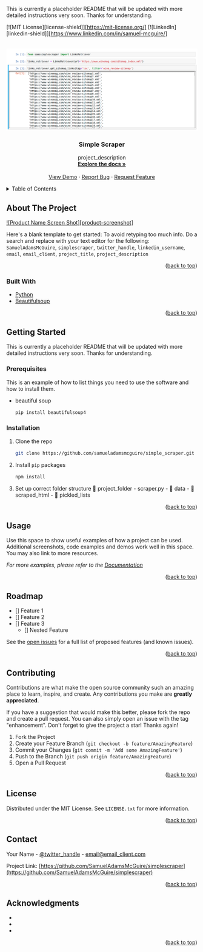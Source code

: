 This is currently a placeholder README that will be updated with more detailed instructions very soon. Thanks for understanding.


<div id="top"></div>

<!-- PROJECT SHIELDS -->
<!--
*** I'm using markdown "reference style" links for readability.
*** Reference links are enclosed in brackets [ ] instead of parentheses ( ).
*** See the bottom of this document for the declaration of the reference variables
*** for contributors-url, forks-url, etc. This is an optional, concise syntax you may use.
*** https://www.markdownguide.org/basic-syntax/#reference-style-links
-->
[![MIT License][license-shield]][https://mit-license.org/]
[![LinkedIn][linkedin-shield]][https://www.linkedin.com/in/samuel-mcguire/]



<!-- PROJECT LOGO -->
<br />
<div align="center">
  <a href="https://github.com/SamuelAdamsMcGuire/simplescraper">
    <img src="images/scraper.png" alt="Logo">
  </a>

<h3 align="center">Simple Scraper</h3>

  <p align="center">
    project_description
    <br />
    <a href="https://github.com/SamuelAdamsMcGuire/simplescraper"><strong>Explore the docs »</strong></a>
    <br />
    <br />
    <a href="https://github.com/SamuelAdamsMcGuire/simplescraper">View Demo</a>
    ·
    <a href="https://github.com/SamuelAdamsMcGuire/simplescraper/issues">Report Bug</a>
    ·
    <a href="https://github.com/SamuelAdamsMcGuire/simplescraper/issues">Request Feature</a>
  </p>
</div>



<!-- TABLE OF CONTENTS -->
<details>
  <summary>Table of Contents</summary>
  <ol>
    <li>
      <a href="#about-the-project">About The Project</a>
      <ul>
        <li><a href="#built-with">Built With</a></li>
      </ul>
    </li>
    <li>
      <a href="#getting-started">Getting Started</a>
      <ul>
        <li><a href="#prerequisites">Prerequisites</a></li>
        <li><a href="#installation">Installation</a></li>
      </ul>
    </li>
    <li><a href="#usage">Usage</a></li>
    <li><a href="#roadmap">Roadmap</a></li>
    <li><a href="#contributing">Contributing</a></li>
    <li><a href="#license">License</a></li>
    <li><a href="#contact">Contact</a></li>
    <li><a href="#acknowledgments">Acknowledgments</a></li>
  </ol>
</details>



<!-- ABOUT THE PROJECT -->
## About The Project

[![Product Name Screen Shot][product-screenshot]](https://example.com)

Here's a blank template to get started: To avoid retyping too much info. Do a search and replace with your text editor for the following: `SamuelAdamsMcGuire`, `simplescraper`, `twitter_handle`, `linkedin_username`, `email`, `email_client`, `project_title`, `project_description`

<p align="right">(<a href="#top">back to top</a>)</p>



### Built With

* [Python](https://www.python.org/)
* [Beautifulsoup](https://www.crummy.com/software/BeautifulSoup/bs4/doc/)

<p align="right">(<a href="#top">back to top</a>)</p>



<!-- GETTING STARTED -->
## Getting Started

This is currently a placeholder README that will be updated with more detailed instructions very soon. Thanks for understanding.

### Prerequisites

This is an example of how to list things you need to use the software and how to install them.
* beautiful soup
  ```sh
  pip install beautifulsoup4
  ```

### Installation

1. Clone the repo
   ```sh
   git clone https://github.com/samueladamsmcguire/simple_scraper.git

2. Install `pip` packages
   ```sh
   npm install
   ```
3. Set up correct folder structure
   :file_folder: project_folder
        - scraper.py
        - :file_folder: data 
                - :file_folder: scraped_html
                - :file_folder: pickled_lists
                
<p align="right">(<a href="#top">back to top</a>)</p>



<!-- USAGE EXAMPLES -->
## Usage

Use this space to show useful examples of how a project can be used. Additional screenshots, code examples and demos work well in this space. You may also link to more resources.

_For more examples, please refer to the [Documentation](https://example.com)_

<p align="right">(<a href="#top">back to top</a>)</p>



<!-- ROADMAP -->
## Roadmap

- [] Feature 1
- [] Feature 2
- [] Feature 3
    - [] Nested Feature

See the [open issues](https://github.com/SamuelAdamsMcGuire/simplescraper/issues) for a full list of proposed features (and known issues).

<p align="right">(<a href="#top">back to top</a>)</p>



<!-- CONTRIBUTING -->
## Contributing

Contributions are what make the open source community such an amazing place to learn, inspire, and create. Any contributions you make are **greatly appreciated**.

If you have a suggestion that would make this better, please fork the repo and create a pull request. You can also simply open an issue with the tag "enhancement".
Don't forget to give the project a star! Thanks again!

1. Fork the Project
2. Create your Feature Branch (`git checkout -b feature/AmazingFeature`)
3. Commit your Changes (`git commit -m 'Add some AmazingFeature'`)
4. Push to the Branch (`git push origin feature/AmazingFeature`)
5. Open a Pull Request

<p align="right">(<a href="#top">back to top</a>)</p>



<!-- LICENSE -->
## License

Distributed under the MIT License. See `LICENSE.txt` for more information.

<p align="right">(<a href="#top">back to top</a>)</p>



<!-- CONTACT -->
## Contact

Your Name - [@twitter_handle](https://twitter.com/twitter_handle) - email@email_client.com

Project Link: [https://github.com/SamuelAdamsMcGuire/simplescraper](https://github.com/SamuelAdamsMcGuire/simplescraper)

<p align="right">(<a href="#top">back to top</a>)</p>



<!-- ACKNOWLEDGMENTS -->
## Acknowledgments

* []()
* []()
* []()

<p align="right">(<a href="#top">back to top</a>)</p>
